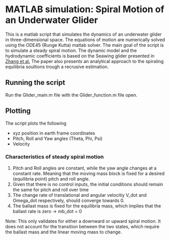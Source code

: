 # MATLAB simulation:  Spiral Motion of an Underwater Glider

This is a matlab script that simulates the dynamics of an underwater glider in three-dimensional space. The equations of motion are numerically solved using the ODE45 (Runge Kutta) matlab solver.
The main goal of the script is to simulate a steady spiral motion.
 The dynamic model and the hydrodynamic coefficients is based on the Seawing glider presented in [Zhang et al.](https://www.researchgate.net/publication/256817942_Spiraling_motion_of_underwater_gliders_Modeling_analysis_and_experimental_results) 
The paper also presents an analytical approach to the spiraling equilibria soultions trough a recrusive estimation. 

## Running the script
Run the Glider_main.m file with the Glider_function.m file open. 

## Plotting
The script plots the following

* xyz position in earth frame coordinates
* Pitch, Roll and Yaw angles (Theta, Phi, Psi)
* Velocity

### Characteristics of steady spiral motion

1. Pitch and Roll angles are constant, while the yaw angle changes at a constant rate. Meaning that the moving mass block is fixed for a desired (equilibria point) pitch and roll angle.
2. Given that there is no control inputs, the initial conditions should remain the same for pitch and roll over time 
3. The change rate of translational and angular velocitiy V_dot and Omega_dot respectively, should converge towards 0.
4. The ballast mass is fixed for the equilibria mass, which implies that the ballast rate is zero -> mb_dot = 0

Note: This only validates for either a downward or upward spiral motion. It does not account for the transition between the two states, which require the ballast mass and the linear moving mass to change.
